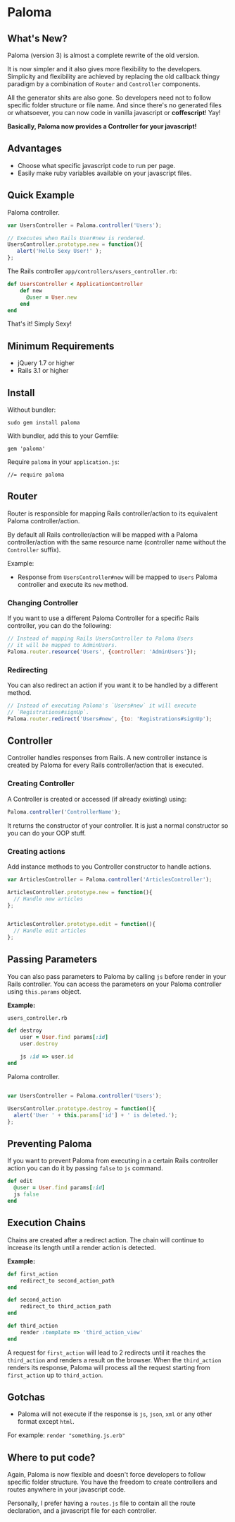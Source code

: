# Paloma


## What's New?
Paloma (version 3) is almost a complete rewrite of the old version.

It is now simpler and it also gives more flexibility to the developers. Simplicity and flexibility are achieved by replacing the old callback thingy paradigm by a combination of `Router` and `Controller` components.

All the generator shits are also gone. So developers need not to follow specific folder structure or file name. And since there's no generated files or whatsoever, you can now code in vanilla javascript or **coffescript**! Yay!

**Basically, Paloma now provides a Controller for your javascript!**

## Advantages
* Choose what specific javascript code to run per page.
* Easily make ruby variables available on your javascript files.


## Quick Example

Paloma controller.

```javascript
var UsersController = Paloma.controller('Users');

// Executes when Rails User#new is rendered.
UsersController.prototype.new = function(){
   alert('Hello Sexy User!' );
};
```
 
The Rails controller `app/controllers/users_controller.rb`:

```ruby
def UsersController < ApplicationController
    def new
      @user = User.new
    end
end
```

That's it! Simply Sexy!

Minimum Requirements
-
* jQuery 1.7 or higher
* Rails 3.1 or higher


## Install

Without bundler:
```
sudo gem install paloma
```

With bundler, add this to your Gemfile:
```
gem 'paloma'
```


Require `paloma` in your `application.js`:
```
//= require paloma
```


## Router

Router is responsible for mapping Rails controller/action to its equivalent Paloma controller/action.

By default all Rails controller/action will be mapped with a Paloma controller/action with the same resource name (controller name without the `Controller` suffix).

Example:
* Response from `UsersController#new` will be mapped to `Users` Paloma controller and execute its `new` method.

### Changing Controller

If you want to use a different Paloma Controller for a specific Rails controller, you can do the following:

```javascript
// Instead of mapping Rails UsersController to Paloma Users
// it will be mapped to AdminUsers.
Paloma.router.resource('Users', {controller: 'AdminUsers'});
```

### Redirecting

You can also redirect an action if you want it to be handled by a different method.

```javascript
// Instead of executing Paloma's `Users#new` it will execute
// `Registrations#signUp`.
Paloma.router.redirect('Users#new', {to: 'Registrations#signUp');
```

## Controller

Controller handles responses from Rails. A new controller instance is created by Paloma for every Rails controller/action that is executed.

### Creating Controller

A Controller is created or accessed (if already existing) using:

```javascript
Paloma.controller('ControllerName');
``` 

It returns the constructor of your controller. It is just a normal constructor so you can do your OOP stuff.


### Creating actions

Add instance methods to you Controller constructor to handle actions.

```javascript
var ArticlesController = Paloma.controller('ArticlesController');

ArticlesController.prototype.new = function(){
  // Handle new articles
};


ArticlesController.prototype.edit = function(){
  // Handle edit articles
};
```

## Passing Parameters

You can also pass parameters to Paloma by calling `js` before render in your Rails controller. You can access the parameters on your Paloma controller using `this.params` object.

**Example:**

`users_controller.rb`
```ruby
def destroy
    user = User.find params[:id]
    user.destroy
    
    js :id => user.id
end
```

Paloma controller.

```javascript

var UsersController = Paloma.controller('Users');

UsersController.prototype.destroy = function(){
  alert('User ' + this.params['id'] + ' is deleted.');
};
```

## Preventing Paloma

If you want to prevent Paloma from executing in a certain Rails controller action you can do it by passing `false` to `js` command.

```ruby
def edit
  @user = User.find params[:id]
  js false
end
```

## Execution Chains

Chains are created after a redirect action. The chain will continue to increase its length until a render action is detected.

**Example:**

```ruby
def first_action
    redirect_to second_action_path
end

def second_action
    redirect_to third_action_path
end

def third_action
    render :template => 'third_action_view'
end
```

A request for `first_action` will lead to 2 redirects until it reaches the `third_action` and renders a result on the browser. When the `third_action` renders its response, Paloma will process all the request starting from `first_action` up to `third_action`.


## Gotchas

* Paloma  will not execute if the response is `js`, `json`, `xml` or any other format except `html`.

For example: `render "something.js.erb"`


## Where to put code?

Again, Paloma is now flexible and doesn't force developers to follow specific folder structure.
You have the freedom to create controllers and routes anywhere in your javascript code. 

Personally, I prefer having a `routes.js` file to contain all the route declaration, and a javascript file for each controller.
